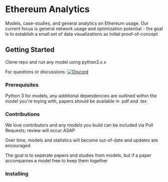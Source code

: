 # Ethereum Analytics

Models, case-studies, and general analytics on Ethereum usage. Our current focus is general network usage and optimization potential - the goal is to establish a small set of data visualizations as initial proof-of-concept

## Getting Started

Clone repo and run any model using python3.x.x

For questions or discussions: [![Discord](https://user-images.githubusercontent.com/7288322/34471967-1df7808a-efbb-11e7-9088-ed0b04151291.png)](https://discord.gg/GG4zRn)

### Prerequisites

Python 3 for models, any additional dependencies are outlined within the model you're toying with, papers should be available in .pdf and .tex

### Contributions 

We love contributors and any models you build can be included via Pull Requests; review will occur ASAP

Over time, models and statistics will become out-of-date and updates are encouraged

The goal is to seperate papers and studies from models, but if a paper accompanies a model free to keep them together

### Installing

